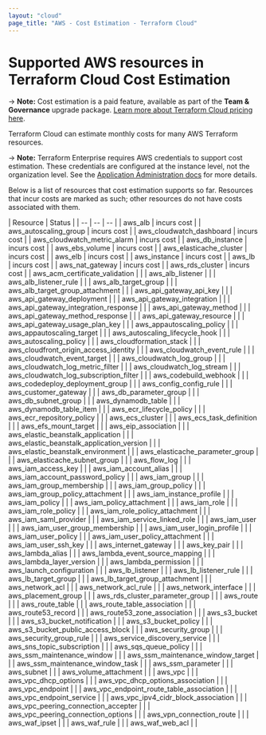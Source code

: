 ```yaml
---
layout: "cloud"
page_title: "AWS - Cost Estimation - Terraform Cloud"
---
```


# Supported AWS resources in Terraform Cloud Cost Estimation

-> **Note:** Cost estimation is a paid feature, available as part of the **Team & Governance** upgrade package. [Learn more about Terraform Cloud pricing here](https://www.hashicorp.com/products/terraform/pricing/).

Terraform Cloud can estimate monthly costs for many AWS Terraform resources.

-> **Note:** Terraform Enterprise requires AWS credentials to support cost estimation. These credentials are configured at the instance level, not the organization level. See the [Application Administration docs](/docs/enterprise/admin/integration.html) for more details.

Below is a list of resources that cost estimation supports so far. Resources that incur costs are marked as such; other resources do not have costs associated with them.

| Resource | Status |
| -- | -- | -- |
| aws_alb | incurs cost |
| aws_autoscaling_group | incurs cost |
| aws_cloudwatch_dashboard | incurs cost |
| aws_cloudwatch_metric_alarm | incurs cost |
| aws_db_instance | incurs cost |
| aws_ebs_volume | incurs cost |
| aws_elasticache_cluster | incurs cost |
| aws_elb | incurs cost |
| aws_instance | incurs cost |
| aws_lb | incurs cost |
| aws_nat_gateway | incurs cost |
| aws_rds_cluster | incurs cost |
| aws_acm_certificate_validation | |
| aws_alb_listener | |
| aws_alb_listener_rule | |
| aws_alb_target_group | |
| aws_alb_target_group_attachment | |
| aws_api_gateway_api_key | |
| aws_api_gateway_deployment | |
| aws_api_gateway_integration | |
| aws_api_gateway_integration_response | |
| aws_api_gateway_method | |
| aws_api_gateway_method_response | |
| aws_api_gateway_resource | |
| aws_api_gateway_usage_plan_key | |
| aws_appautoscaling_policy | |
| aws_appautoscaling_target | |
| aws_autoscaling_lifecycle_hook | |
| aws_autoscaling_policy | |
| aws_cloudformation_stack | |
| aws_cloudfront_origin_access_identity | |
| aws_cloudwatch_event_rule | |
| aws_cloudwatch_event_target | |
| aws_cloudwatch_log_group | |
| aws_cloudwatch_log_metric_filter | |
| aws_cloudwatch_log_stream | |
| aws_cloudwatch_log_subscription_filter | |
| aws_codebuild_webhook | |
| aws_codedeploy_deployment_group | |
| aws_config_config_rule | |
| aws_customer_gateway | |
| aws_db_parameter_group | |
| aws_db_subnet_group | |
| aws_dynamodb_table | |
| aws_dynamodb_table_item | |
| aws_ecr_lifecycle_policy | |
| aws_ecr_repository_policy | |
| aws_ecs_cluster | |
| aws_ecs_task_definition | |
| aws_efs_mount_target | |
| aws_eip_association | |
| aws_elastic_beanstalk_application | |
| aws_elastic_beanstalk_application_version | |
| aws_elastic_beanstalk_environment | |
| aws_elasticache_parameter_group | |
| aws_elasticache_subnet_group | |
| aws_flow_log | |
| aws_iam_access_key | |
| aws_iam_account_alias | |
| aws_iam_account_password_policy | |
| aws_iam_group | |
| aws_iam_group_membership | |
| aws_iam_group_policy | |
| aws_iam_group_policy_attachment | |
| aws_iam_instance_profile | |
| aws_iam_policy | |
| aws_iam_policy_attachment | |
| aws_iam_role | |
| aws_iam_role_policy | |
| aws_iam_role_policy_attachment | |
| aws_iam_saml_provider | |
| aws_iam_service_linked_role | |
| aws_iam_user | |
| aws_iam_user_group_membership | |
| aws_iam_user_login_profile | |
| aws_iam_user_policy | |
| aws_iam_user_policy_attachment | |
| aws_iam_user_ssh_key | |
| aws_internet_gateway | |
| aws_key_pair | |
| aws_lambda_alias | |
| aws_lambda_event_source_mapping | |
| aws_lambda_layer_version | |
| aws_lambda_permission | |
| aws_launch_configuration | |
| aws_lb_listener | |
| aws_lb_listener_rule | |
| aws_lb_target_group | |
| aws_lb_target_group_attachment | |
| aws_network_acl | |
| aws_network_acl_rule | |
| aws_network_interface | |
| aws_placement_group | |
| aws_rds_cluster_parameter_group | |
| aws_route | |
| aws_route_table | |
| aws_route_table_association | |
| aws_route53_record | |
| aws_route53_zone_association | |
| aws_s3_bucket | |
| aws_s3_bucket_notification | |
| aws_s3_bucket_policy | |
| aws_s3_bucket_public_access_block | |
| aws_security_group | |
| aws_security_group_rule | |
| aws_service_discovery_service | |
| aws_sns_topic_subscription | |
| aws_sqs_queue_policy | |
| aws_ssm_maintenance_window | |
| aws_ssm_maintenance_window_target | |
| aws_ssm_maintenance_window_task | |
| aws_ssm_parameter | |
| aws_subnet | |
| aws_volume_attachment | |
| aws_vpc | |
| aws_vpc_dhcp_options | |
| aws_vpc_dhcp_options_association | |
| aws_vpc_endpoint | |
| aws_vpc_endpoint_route_table_association | |
| aws_vpc_endpoint_service | |
| aws_vpc_ipv4_cidr_block_association | |
| aws_vpc_peering_connection_accepter | |
| aws_vpc_peering_connection_options | |
| aws_vpn_connection_route | |
| aws_waf_ipset | |
| aws_waf_rule | |
| aws_waf_web_acl | |
